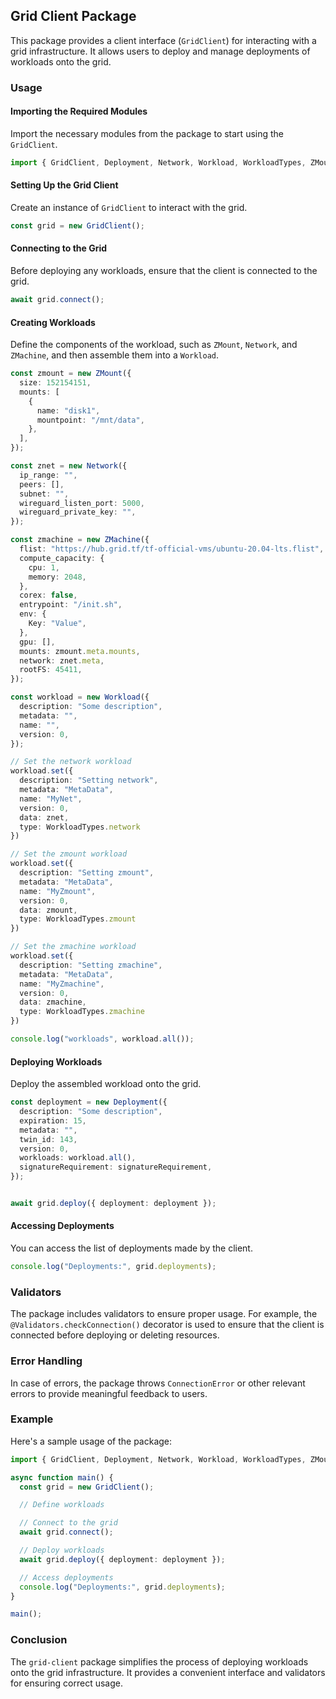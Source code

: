 ## Grid Client Package

This package provides a client interface (`GridClient`) for interacting with a grid infrastructure. It allows users to deploy and manage deployments of workloads onto the grid.

### Usage

#### Importing the Required Modules

Import the necessary modules from the package to start using the `GridClient`.

```typescript
import { GridClient, Deployment, Network, Workload, WorkloadTypes, ZMount, ZMachine } from "grid-client";
```

#### Setting Up the Grid Client

Create an instance of `GridClient` to interact with the grid.

```typescript
const grid = new GridClient();
```

#### Connecting to the Grid

Before deploying any workloads, ensure that the client is connected to the grid.

```typescript
await grid.connect();
```

#### Creating Workloads

Define the components of the workload, such as `ZMount`, `Network`, and `ZMachine`, and then assemble them into a `Workload`.

```typescript
const zmount = new ZMount({
  size: 152154151,
  mounts: [
    {
      name: "disk1",
      mountpoint: "/mnt/data",
    },
  ],
});

const znet = new Network({
  ip_range: "",
  peers: [],
  subnet: "",
  wireguard_listen_port: 5000,
  wireguard_private_key: "",
});

const zmachine = new ZMachine({
  flist: "https://hub.grid.tf/tf-official-vms/ubuntu-20.04-lts.flist",
  compute_capacity: {
    cpu: 1,
    memory: 2048,
  },
  corex: false,
  entrypoint: "/init.sh",
  env: {
    Key: "Value",
  },
  gpu: [],
  mounts: zmount.meta.mounts,
  network: znet.meta,
  rootFS: 45411,
});

const workload = new Workload({
  description: "Some description",
  metadata: "",
  name: "",
  version: 0,
});

// Set the network workload
workload.set({
  description: "Setting network",
  metadata: "MetaData",
  name: "MyNet",
  version: 0,
  data: znet,
  type: WorkloadTypes.network
})

// Set the zmount workload
workload.set({
  description: "Setting zmount",
  metadata: "MetaData",
  name: "MyZmount",
  version: 0,
  data: zmount,
  type: WorkloadTypes.zmount
})

// Set the zmachine workload
workload.set({
  description: "Setting zmachine",
  metadata: "MetaData",
  name: "MyZmachine",
  version: 0,
  data: zmachine,
  type: WorkloadTypes.zmachine
})

console.log("workloads", workload.all());
```

#### Deploying Workloads

Deploy the assembled workload onto the grid.

```typescript
const deployment = new Deployment({
  description: "Some description",
  expiration: 15,
  metadata: "",
  twin_id: 143,
  version: 0,
  workloads: workload.all(),
  signatureRequirement: signatureRequirement,
});


await grid.deploy({ deployment: deployment });
```

#### Accessing Deployments

You can access the list of deployments made by the client.

```typescript
console.log("Deployments:", grid.deployments);
```

### Validators

The package includes validators to ensure proper usage. For example, the `@Validators.checkConnection()` decorator is used to ensure that the client is connected before deploying or deleting resources.

### Error Handling

In case of errors, the package throws `ConnectionError` or other relevant errors to provide meaningful feedback to users.

### Example

Here's a sample usage of the package:

```typescript
import { GridClient, Deployment, Network, Workload, WorkloadTypes, ZMount, ZMachine } from "grid-client";

async function main() {
  const grid = new GridClient();

  // Define workloads

  // Connect to the grid
  await grid.connect();

  // Deploy workloads
  await grid.deploy({ deployment: deployment });

  // Access deployments
  console.log("Deployments:", grid.deployments);
}

main();
```

### Conclusion

The `grid-client` package simplifies the process of deploying workloads onto the grid infrastructure. It provides a convenient interface and validators for ensuring correct usage.